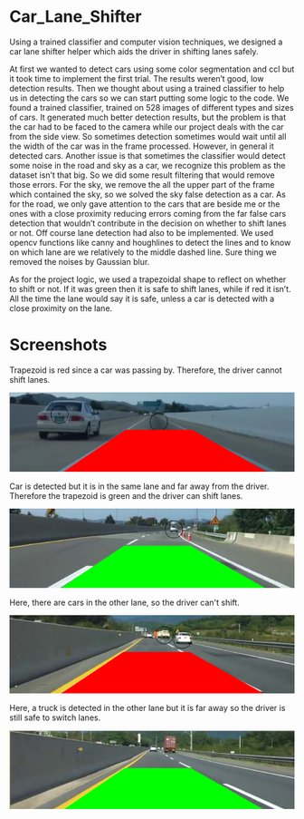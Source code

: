 # Car_Lane_Shifter
  Using a trained classifier and computer vision  techniques, we designed a car lane shifter helper which aids the driver in shifting lanes  safely.

  At first we wanted to detect cars using some color segmentation and ccl but it took time to implement the first trial. The results weren’t good, low detection results. Then we thought about using a trained classifier to help us in detecting the cars so we can start putting some logic to the code. We found a trained classifier, trained on 528 images of different types and sizes of cars. It generated much better detection results, but the problem is that the car had to be faced to the camera while our project deals with the car from the side view. So sometimes detection sometimes would wait until all the width of the car was in the frame processed. However, in general it detected cars. Another issue is that sometimes the classifier would detect some noise in the road and sky as a car, we recognize this problem as the dataset isn’t that big. So we did some result filtering that would remove those errors. For the sky, we remove the all the upper part of the frame which contained the sky, so we solved the sky false detection as a car.  As for the road, we only gave attention to the cars that are beside me or the ones with a close proximity reducing errors coming from the far false cars detection that wouldn’t contribute in the decision on whether to shift lanes or not. Off course lane detection had also to be implemented. We used opencv functions like canny and houghlines to detect the lines and to know on which lane are we relatively to the middle dashed line. Sure thing we removed the noises by Gaussian blur.
  
  As for the project logic, we used a trapezoidal shape to reflect on whether to shift or not. If it was green then it is safe to shift lanes, while if red it isn’t. All the time the lane would say it is safe, unless a car is detected with a close proximity on the lane.


# Screenshots

Trapezoid is red since a car was passing by. Therefore, the driver cannot shift lanes.

![alt tag](https://github.com/yehiahesham/Car_Lane_Shifter/blob/master/sc1.png) 


Car is detected but it is in the same lane and far away from the driver. Therefore the trapezoid is green and the driver can shift lanes.

![alt tag](https://github.com/yehiahesham/Car_Lane_Shifter/blob/master/sc2.png)


Here, there are cars in the other lane, so the driver can't shift.

![alt tag](https://github.com/yehiahesham/Car_Lane_Shifter/blob/master/sc3.png)


Here, a truck is detected in the other lane but it is far away so the driver is still safe to switch lanes.

![alt tag](https://github.com/yehiahesham/Car_Lane_Shifter/blob/master/sc4.png)
